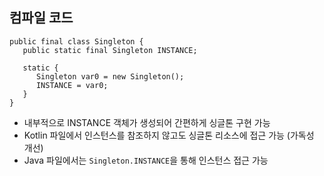 ## 컴파일 코드
```
public final class Singleton {
   public static final Singleton INSTANCE;

   static {
      Singleton var0 = new Singleton();
      INSTANCE = var0;
   }
}
```
- 내부적으로 INSTANCE 객체가 생성되어 간편하게 싱글톤 구현 가능
- Kotlin 파일에서 인스턴스를 참조하지 않고도 싱글톤 리소스에 접근 가능 (가독성 개선)
- Java 파일에서는 `Singleton.INSTANCE`을 통해 인스턴스 접근 가능
